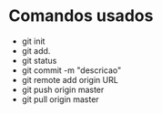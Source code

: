 # Comandos usados
 - git init
 - git add.
 - git status
 - git commit -m "descricao"
 - git remote add origin URL
 - git push origin master
 - git pull origin master
